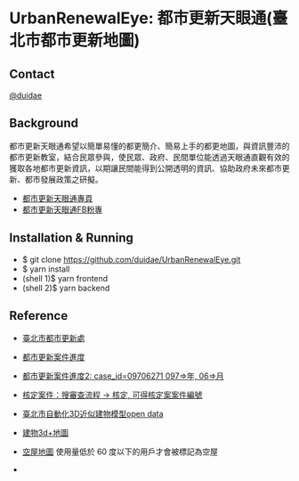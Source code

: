 # UrbanRenewalEye: 都市更新天眼通(臺北市都市更新地圖)


## Contact

[@duidae](https://github.com/duidae)

## Background

都市更新天眼通希望以簡單易懂的都更簡介、簡易上手的都更地圖，與資訊豐沛的都市更新教室，結合民眾參與，使民眾、政府、民間單位能透過天眼通直觀有效的獲取各地都市更新資訊，以期讓民間能得到公開透明的資訊、協助政府未來都市更新、都市發展政策之研擬。

* [都市更新天眼通專頁](https://urbanrenewaleye.df.r.appspot.com/)
* [都市更新天眼通FB粉專](https://www.facebook.com/urbanrenewaleye)


## Installation & Running
  * $ git clone https://github.com/duidae/UrbanRenewalEye.git
  * $ yarn install
  * (shell 1)$ yarn frontend
  * (shell 2)$ yarn backend

## Reference

* [臺北市都市更新處](https://uro.gov.taipei/Default.aspx)

* [都市更新案件進度](http://163.29.40.120/r_progress.aspx?case_id=08910130)

* [都市更新案件進度2: case_id=09706271 097=>年, 06=>月](http://www.gis.udd.taipei.gov.tw/r_progress.aspx?case_id=09706271)

* [核定案件：搜審查流程 -> 核定, 可得核定案案件編號](https://www.gis.udd.gov.taipei/ProjectSearch.aspx)

* [臺北市自動化3D近似建物模型open data](http://data.taipei/opendata/datalist/datasetMeta?oid=9b7d78d2-0d73-4b42-9b29-c1640efed0eb)

* [建物3d+地圖](http://sheethub.github.io/tpe3d/3dtaipei4347-2.html)

* [空屋地圖](https://buzzorange.com/2016/09/13/ko-p-talking-about-living-justic/) 使用量低於 60 度以下的用戶才會被標記為空屋

* [](https://twur.cpami.gov.tw/zh/urban/area/map/tgos)
